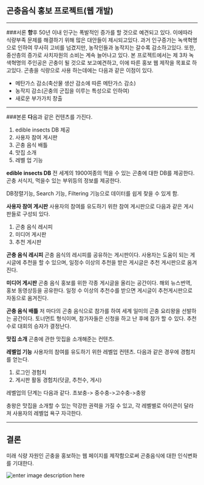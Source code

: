 곤충음식 홍보 프로젝트(웹 개발)
--------
_____
###서론
 **향**후 50년 이내 인구는 폭발적인 증가를 할 것으로 예견되고 있다. 이에따라 식량부족 문제를 해결하기 위해 많은 대안들이 제시되고있다. 과거 인구증가는 녹색혁명으로 인하여 무사히 고비를 넘겼지만, 농작인들과 농작지는 갈수록 감소하고있다. 또한, 중산층의 증가로 사치자원의 소비는 계속 늘어나고 있다. 본 프로젝트에서는 제 3차 녹색혁명의 주인공은 곤충이 될 것으로 보고예견하고, 이에 따른 홍보 웹 제작을 목표로 하고있다. 곤충을 식량으로 사용 하는데에는 다음과 같은 이점이 있다.
 
* 메탄가스 감소(축산물 생산 감소에 따른 메탄가스 감소)
* 농작지 감소(곤충의 군집을 이루는 특성으로 인하여)
*  새로운 부가가치 창출


----------
###본론
**다**음과 같은 컨텐츠를 가진다.
 1. edible insects DB 제공
 2. 사용자 참여 게시판
 3. 곤충 음식 배틀
 4. 맛집 소개
 5. 레벨 업 기능




**edible insects DB**
전 세계의 1900여종의 먹을 수 있는 곤충에 대한 DB를 제공한다. 곤충 서식지, 먹을수 있는 부위등의 정보를 제공한다. 

DB정렬기능, Search 기능, Filtering 기능으로 데이터를 쉽게 찾을 수 있게 함.

**사용자 참여 게시판**
사용자의 참여를 유도하기 위한 참여 게시판으로 다음과 같은 게시판들로 구성되 있다.

 1. 곤충 음식 레시피
 2. 미디어 게시판
 3. 추천 게시판

**곤충 음식 레시피**
곤충 음식의 레시피를  공유하는 게시판이다.  사용자는 도움이 되는 게시글에 추천을 할 수 있으며, 일정수 이상의 추천을 받은 게시글은 추천 게시판으로 옴겨진다. 

**미디어 게시판**
곤충 음식 홍보를 위한 각종 게시글을 올리는 공간이다. 해외 뉴스번역, 홍보 동영상등을 공유한다. 일정 수 이상의 추천수를 받으면 게시글이 추천게시판으로 자동으로 옴겨진다.

**곤충 음식 배틀**
저 마다의 곤충 음식으로 참가를 하여 세계 일미의 곤충 요리왕을 선발하는 공간이다. 토너먼트 형식이며, 참가자들은 신청을 하고 난 후에 참가 할 수 있다. 추천수로 대회의 승자가 결정난다.

**맛집 소개**
곤충에 관한 맛집을 소개해준는 컨텐츠.

**레벨업 기능**
사용자의 참여를 유도하기 위한 레벨업 컨텐츠. 다음과 같은 경우에 경험치를 얻는다.

 1. 로그인 경험치
 2. 게시판 활동 경험치(덧글, 추천수, 게시)

레벨업의 단계는 다음과 같다.
초보충-> 중수충->고수충->충왕

충왕은 맛집을 소개할 수 있는 막강한 권력을 가질 수 있고, 각 레벨별로 아이콘이 달라져 사용자의 레벨업 욕구 자극한다.
________________
결론
----
미래 식량 자원인 곤충을 홍보하는 웹 페이지를 제작함으로써 곤충음식에 대한 인식변화를 기대한다.

![enter image description here](http://club.koreadaily.com/pds_update/img_20120421200156.jpg)
